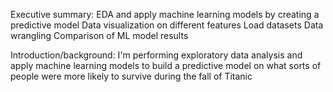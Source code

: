 Executive summary:
EDA and apply machine learning models by creating a predictive model
Data visualization on different features
Load datasets
Data wrangling
Comparison of ML model results

Introduction/background:
I'm performing exploratory data analysis and apply machine learning models to build a predictive model on what sorts of people were more likely to survive during the fall of Titanic
